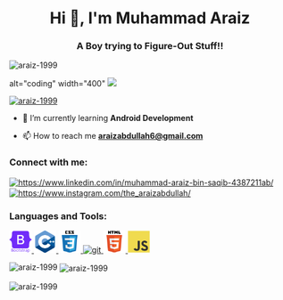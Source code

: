 <h1 align="center">Hi 👋, I'm Muhammad Araiz</h1>
<h3 align="center">A Boy trying to Figure-Out Stuff!!</h3>

<p align="left"> <img src="https://komarev.com/ghpvc/?username=araiz-1999&label=Profile%20views&color=0e75b6&style=flat" alt="araiz-1999" /> </p>

<img align="right"> alt="coding" width="400" <img src="https://giphy.com/gifs/smu-ellipsis-smuellipsis-USV0ym3bVWQJJmNu3N"/>

<p align="left"> <a href="https://github.com/ryo-ma/github-profile-trophy"><img src="https://github-profile-trophy.vercel.app/?username=araiz-1999" alt="araiz-1999" /></a> </p>

- 🌱 I’m currently learning **Android Development**

- 📫 How to reach me **araizabdullah6@gmail.com**

<h3 align="left">Connect with me:</h3>
<p align="left">
<a href="https://linkedin.com/in/https://www.linkedin.com/in/muhammad-araiz-bin-saqib-4387211ab/" target="blank"><img align="center" src="https://cdn.jsdelivr.net/npm/simple-icons@3.0.1/icons/linkedin.svg" alt="https://www.linkedin.com/in/muhammad-araiz-bin-saqib-4387211ab/" height="30" width="40" /></a>
<a href="https://instagram.com/https://www.instagram.com/the_araizabdullah/" target="blank"><img align="center" src="https://cdn.jsdelivr.net/npm/simple-icons@3.0.1/icons/instagram.svg" alt="https://www.instagram.com/the_araizabdullah/" height="30" width="40" /></a>
</p>

<h3 align="left">Languages and Tools:</h3>
<p align="left"> <a href="https://getbootstrap.com" target="_blank"> <img src="https://raw.githubusercontent.com/devicons/devicon/master/icons/bootstrap/bootstrap-plain-wordmark.svg" alt="bootstrap" width="40" height="40"/> </a> <a href="https://www.w3schools.com/cpp/" target="_blank"> <img src="https://raw.githubusercontent.com/devicons/devicon/master/icons/cplusplus/cplusplus-original.svg" alt="cplusplus" width="40" height="40"/> </a> <a href="https://www.w3schools.com/css/" target="_blank"> <img src="https://raw.githubusercontent.com/devicons/devicon/master/icons/css3/css3-original-wordmark.svg" alt="css3" width="40" height="40"/> </a> <a href="https://git-scm.com/" target="_blank"> <img src="https://www.vectorlogo.zone/logos/git-scm/git-scm-icon.svg" alt="git" width="40" height="40"/> </a> <a href="https://www.w3.org/html/" target="_blank"> <img src="https://raw.githubusercontent.com/devicons/devicon/master/icons/html5/html5-original-wordmark.svg" alt="html5" width="40" height="40"/> </a> <a href="https://developer.mozilla.org/en-US/docs/Web/JavaScript" target="_blank"> <img src="https://raw.githubusercontent.com/devicons/devicon/master/icons/javascript/javascript-original.svg" alt="javascript" width="40" height="40"/> </a> </p>

<p><img align="left" src="https://github-readme-stats.vercel.app/api/top-langs?username=araiz-1999&show_icons=true&locale=en&layout=compact" alt="araiz-1999" /></p>

<p>&nbsp;<img align="center" src="https://github-readme-stats.vercel.app/api?username=araiz-1999&show_icons=true&locale=en" alt="araiz-1999" /></p>

<p><img align="center" src="https://github-readme-streak-stats.herokuapp.com/?user=araiz-1999&" alt="araiz-1999" /></p>
